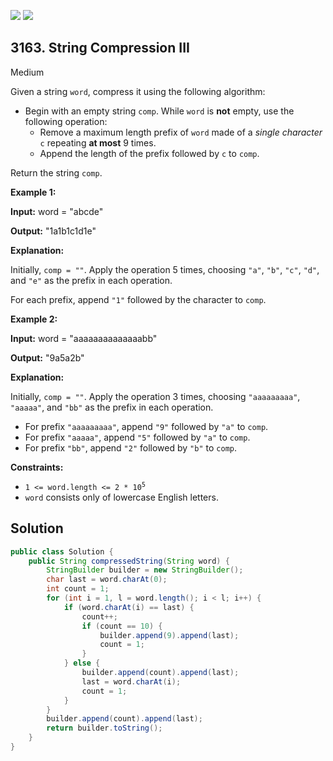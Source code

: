 [![](https://img.shields.io/github/stars/javadev/LeetCode-in-Java?label=Stars&style=flat-square)](https://github.com/javadev/LeetCode-in-Java)
[![](https://img.shields.io/github/forks/javadev/LeetCode-in-Java?label=Fork%20me%20on%20GitHub%20&style=flat-square)](https://github.com/javadev/LeetCode-in-Java/fork)

## 3163\. String Compression III

Medium

Given a string `word`, compress it using the following algorithm:

*   Begin with an empty string `comp`. While `word` is **not** empty, use the following operation:
    *   Remove a maximum length prefix of `word` made of a _single character_ `c` repeating **at most** 9 times.
    *   Append the length of the prefix followed by `c` to `comp`.

Return the string `comp`.

**Example 1:**

**Input:** word = "abcde"

**Output:** "1a1b1c1d1e"

**Explanation:**

Initially, `comp = ""`. Apply the operation 5 times, choosing `"a"`, `"b"`, `"c"`, `"d"`, and `"e"` as the prefix in each operation.

For each prefix, append `"1"` followed by the character to `comp`.

**Example 2:**

**Input:** word = "aaaaaaaaaaaaaabb"

**Output:** "9a5a2b"

**Explanation:**

Initially, `comp = ""`. Apply the operation 3 times, choosing `"aaaaaaaaa"`, `"aaaaa"`, and `"bb"` as the prefix in each operation.

*   For prefix `"aaaaaaaaa"`, append `"9"` followed by `"a"` to `comp`.
*   For prefix `"aaaaa"`, append `"5"` followed by `"a"` to `comp`.
*   For prefix `"bb"`, append `"2"` followed by `"b"` to `comp`.

**Constraints:**

*   <code>1 <= word.length <= 2 * 10<sup>5</sup></code>
*   `word` consists only of lowercase English letters.

## Solution

```java
public class Solution {
    public String compressedString(String word) {
        StringBuilder builder = new StringBuilder();
        char last = word.charAt(0);
        int count = 1;
        for (int i = 1, l = word.length(); i < l; i++) {
            if (word.charAt(i) == last) {
                count++;
                if (count == 10) {
                    builder.append(9).append(last);
                    count = 1;
                }
            } else {
                builder.append(count).append(last);
                last = word.charAt(i);
                count = 1;
            }
        }
        builder.append(count).append(last);
        return builder.toString();
    }
}
```
